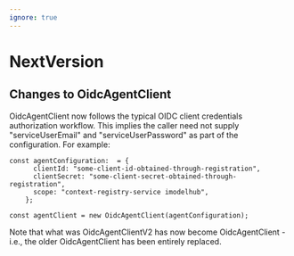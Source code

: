 ```yaml
---
ignore: true
---
```

# NextVersion

## Changes to OidcAgentClient

OidcAgentClient now follows the typical OIDC client credentials authorization workflow. This implies the caller need not supply "serviceUserEmail" and "serviceUserPassword" as part of the configuration. For example:

```
const agentConfiguration:  = {
      clientId: "some-client-id-obtained-through-registration",
      clientSecret: "some-client-secret-obtained-through-registration",
      scope: "context-registry-service imodelhub",
    };

const agentClient = new OidcAgentClient(agentConfiguration);
```

Note that what was OidcAgentClientV2 has now become OidcAgentClient - i.e., the older OidcAgentClient has been entirely replaced.
